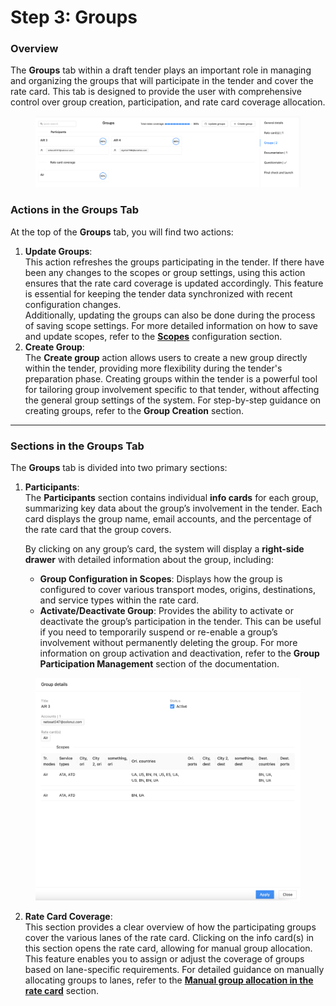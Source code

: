 # Step 3: Groups

### Overview

The **Groups** tab within a draft tender plays an important role in managing and organizing the groups that will participate in the tender and cover the rate card. This tab is designed to provide the user with comprehensive control over group creation, participation, and rate card coverage allocation.

<figure><img src="../../../../.gitbook/assets/Draft tender1.png" alt=""><figcaption></figcaption></figure>

### **Actions in the Groups Tab**

At the top of the **Groups** tab, you will find two actions:

1. **Update Groups**:\
   This action refreshes the groups participating in the tender. If there have been any changes to the scopes or group settings, using this action ensures that the rate card coverage is updated accordingly. This feature is essential for keeping the tender data synchronized with recent configuration changes.\
   Additionally, updating the groups can also be done during the process of saving scope settings. For more detailed information on how to save and update scopes, refer to the [**Scopes**](../../../settings/groups-and-scopes/scopes.md) configuration section.
2. **Create Group**:\
   The **Create group** action allows users to create a new group directly within the tender, providing more flexibility during the tender's preparation phase. Creating groups within the tender is a powerful tool for tailoring group involvement specific to that tender, without affecting the general group settings of the system. For step-by-step guidance on creating groups, refer to the **Group Creation** section.

***

### **Sections in the Groups Tab**

The **Groups** tab is divided into two primary sections:

1.  **Participants**:\
    The **Participants** section contains individual **info cards** for each group, summarizing key data about the group’s involvement in the tender. Each card displays the group name, email accounts, and the percentage of the rate card that the group covers.

    By clicking on any group’s card, the system will display a **right-side drawer** with detailed information about the group, including:

    * **Group Configuration in Scopes**: Displays how the group is configured to cover various transport modes, origins, destinations, and service types within the rate card.
    * **Activate/Deactivate Group**: Provides the ability to activate or deactivate the group’s participation in the tender. This can be useful if you need to temporarily suspend or re-enable a group’s involvement without permanently deleting the group. For more information on group activation and deactivation, refer to the **Group Participation Management** section of the documentation.

<figure><img src="../../../../.gitbook/assets/Screenshot 2024-09-19 at 00.45.33.png" alt=""><figcaption></figcaption></figure>

2. **Rate Card Coverage**:\
   This section provides a clear overview of how the participating groups cover the various lanes of the rate card. Clicking on the info card(s) in this section opens the rate card, allowing for manual group allocation. This feature enables you to assign or adjust the coverage of groups based on lane-specific requirements. For detailed guidance on manually allocating groups to lanes, refer to the [**Manual group allocation in the rate card**](manual-group-allocation-in-the-rate-card.md) section.
